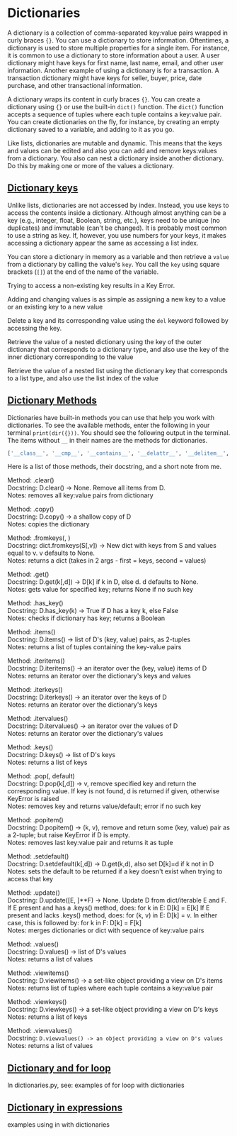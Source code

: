 # Dictionaries 

A dictionary is a collection of comma-separated key:value pairs wrapped in curly braces `{}`. You can use a dictionary to store information. Oftentimes, a dictionary is used to store multiple properties for a single item. For instance, it is common to use a dictionary to store information about a user. A user dictionary might have keys for first name, last name, email, and other user information. Another example of using a dictionary is for a transaction. A transaction dictionary might have keys for seller, buyer, price, date purchase, and other transactional information. 

A dictionary wraps its content in curly braces `{}`. You can create a dictionary using `{}` or use the built-in `dict()` function. The `dict()` function accepts a sequence of tuples where each tuple contains a key:value pair. You can create dictionaries on the fly, for instance, by creating an empty dictionary saved to a variable, and adding to it as you go.

Like lists, dictionaries are mutable and dynamic. This means that the keys and values can be edited and also you can add and remove keys:values from a dictionary. You also can nest a dictionary inside another dictionary. Do this by making one or more of the values a dictionary.

## [Dictionary keys](#dictionary-keys)
  
Unlike lists, dictionaries are not accessed by index. Instead, you use keys to access the contents inside a dictionary. Although almost anything can be a key (e.g., integer, float, Boolean, string, etc.), keys need to be unique (no duplicates) and immutable (can't be changed). It is probably most common to use a string as key. If, however, you use numbers for your keys, it makes accessing a dictionary appear the same as accessing a list index.

You can store a dictionary in memory as a variable and then retrieve a `value` from a dictionary by calling the value's `key`. You call the `key` using square brackets (`[]`) at the end of the name of the variable.

Trying to access a non-existing key results in a Key Error.

Adding and changing values is as simple as assigning a new key to a value or an existing key to a new value

Delete a key and its corresponding value using the `del` keyword followed by accessing the key.

Retrieve the value of a nested dictionary using the key of the outer dictionary that corresponds to a dictionary type, and also use the key of the inner dictionary corresponding to the value

Retrieve the value of a nested list using the dictionary key that corresponds to a list type, and also use the list index of the value

## [Dictionary Methods](dictionary-methods)

Dictionaries have built-in methods you can use that help you work with dictionaries. To see the available methods, enter the following in your terminal `print(dir({}))`. You should see the following output in the terminal. The items without `__` in their names are the methods for dictionaries.

```python
['__class__', '__cmp__', '__contains__', '__delattr__', '__delitem__', '__doc__', '__eq__', '__format__', '__ge__', '__getattribute__', '__getitem__', '__gt__', '__hash__', '__init__', '__iter__', '__le__', '__len__', '__lt__', '__ne__', '__new__', '__reduce__', '__reduce_ex__', '__repr__', '__setattr__', '__setitem__', '__sizeof__', '__str__', '__subclasshook__', 'clear', 'copy', 'fromkeys', 'get', 'has_key', 'items', 'iteritems', 'iterkeys', 'itervalues', 'keys', 'pop', 'popitem', 'setdefault', 'update', 'values', 'viewitems', 'viewkeys', 'viewvalues']
```
Here is a list of those methods, their docstring, and a short note from me.
 
Method: .clear()  
Docstring: D.clear() -> None.  Remove all items from D.  
Notes: removes all key:value pairs from dictionary

Method: .copy()  
Docstring: D.copy() -> a shallow copy of D  
Notes: copies the dictionary

Method: .fromkeys(<k>, <v>)  
Docstring: dict.fromkeys(S[,v]) -> New dict with keys from S and values equal to v.
v defaults to None.  
Notes: returns a dict (takes in 2 args - first = keys, second = values)

Method: .get(<key>)  
Docstring: D.get(k[,d]) -> D[k] if k in D, else d.  d defaults to None.  
Notes: gets value for specified key; returns None if no such key

Method: .has_key()  
Docstring: D.has_key(k) -> True if D has a key k, else False  
Notes: checks if dictionary has key; returns a Boolean

Method: .items()  
Docstring: D.items() -> list of D's (key, value) pairs, as 2-tuples  
Notes: returns a list of tuples containing the key-value pairs

Method: .iteritems()  
Docstring: D.iteritems() -> an iterator over the (key, value) items of D  
Notes: returns an iterator over the dictionary's keys and values

Method: .iterkeys()  
Docstring: D.iterkeys() -> an iterator over the keys of D  
Notes: returns an iterator over the dictionary's keys

Method: .itervalues()  
Docstring: D.itervalues() -> an iterator over the values of D  
Notes: returns an iterator over the dictionary's values

Method: .keys()  
Docstring: D.keys() -> list of D's keys  
Notes: returns a list of keys

Method: .pop(<key>, default)  
Docstring: D.pop(k[,d]) -> v, remove specified key and return the corresponding value.
If key is not found, d is returned if given, otherwise KeyError is raised  
Notes: removes key and returns value/default; error if no such key

Method: .popitem()  
Docstring: D.popitem() -> (k, v), remove and return some (key, value) pair as a
2-tuple; but raise KeyError if D is empty.  
Notes: removes last key:value pair and returns it as tuple

Method: .setdefault()  
Docstring: D.setdefault(k[,d]) -> D.get(k,d), also set D[k]=d if k not in D  
Notes: sets the default to be returned if a key doesn't exist when trying to access that key

Method: .update(<obj>)  
Docstring: D.update([E, ]**F) -> None. Update D from dict/iterable E and F. If E present and has a .keys() method, does: for k in E: D[k] = E[k] If E present and lacks .keys() method, does: for (k, v) in E: D[k] = v. In either case, this is followed by: for k in F: D[k] = F[k]  
Notes: merges dictionaries or dict with sequence of key:value pairs

Method: .values()  
Docstring: D.values() -> list of D's values  
Notes: returns a list of values

Method: .viewitems()  
Docstring: D.viewitems() -> a set-like object providing a view on D's items  
Notes: returns list of tuples where each tuple contains a key:value pair

Method: .viewkeys()  
Docstring: D.viewkeys() -> a set-like object providing a view on D's keys  
Notes: returns a list of keys

Method: .viewvalues()  
Docstring: `D.viewvalues() -> an object providing a view on D's values` 
Notes: returns a list of values


## [Dictionary and for loop](#dictionary-and-for-loop)
In dictionaries.py, see:
examples of for loop with dictionaries

## [Dictionary in expressions](#dictionary-in-expressions)
examples using in with dictionaries


